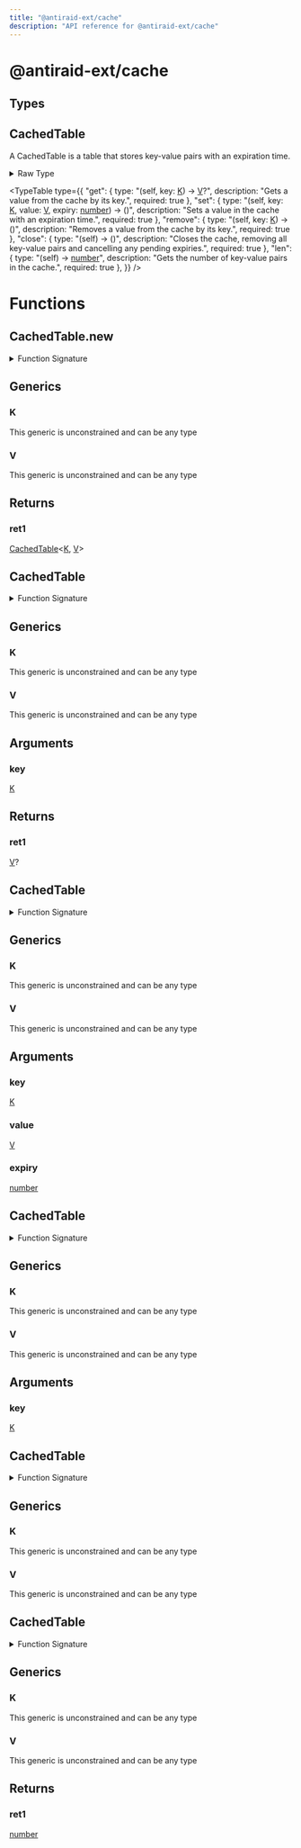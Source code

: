 ```yaml
---
title: "@antiraid-ext/cache"
description: "API reference for @antiraid-ext/cache"
---
```


<div id="@antiraid-ext/cache"></div>

# @antiraid-ext/cache

<div id="Types"></div>

## Types

<div id="CachedTable"></div>

## CachedTable

A CachedTable is a table that stores key-value pairs with an expiration time.

<details>
<summary>Raw Type</summary>

```luau
--- A CachedTable is a table that stores key-value pairs with an expiration time.
type CachedTable<K, V> = {
	--- Gets a value from the cache by its key.
	--- @field {[K]: V} The table that stores the key-value pairs
	get: (self: CachedTable<K, V>, key: K) -> V?,

	--- Sets a value in the cache with an expiration time.
	--- @param key The key to set the value for
	--- @param value The value to set
	--- @param expiry The time in seconds after which the value will expire
	--- @return nil
	set: (self: CachedTable<K, V>, key: K, value: V, expiry: number) -> (),

	--- Removes a value from the cache by its key.
	--- @param key The key to remove
	--- @return nil
	remove: (self: CachedTable<K, V>, key: K) -> (),

	--- Closes the cache, removing all key-value pairs and cancelling any pending expiries.
	--- @return nil
	close: (self: CachedTable<K, V>) -> (),

	--- Gets the number of key-value pairs in the cache.
	--- @return number The number of key-value pairs in the cache
	len: (self: CachedTable<K, V>) -> number
}
```

</details>

<TypeTable
	type={{
		"get": {
			type: "(self, key: [K](#K)) -> [V](#V)?",
			description: "Gets a value from the cache by its key.",
			required: true
		},
		"set": {
			type: "(self, key: [K](#K), value: [V](#V), expiry: [number](#number)) -> ()",
			description: "Sets a value in the cache with an expiration time.",
			required: true
		},
		"remove": {
			type: "(self, key: [K](#K)) -> ()",
			description: "Removes a value from the cache by its key.",
			required: true
		},
		"close": {
			type: "(self) -> ()",
			description: "Closes the cache, removing all key-value pairs and cancelling any pending expiries.",
			required: true
		},
		"len": {
			type: "(self) -> [number](#number)",
			description: "Gets the number of key-value pairs in the cache.",
			required: true
		},
	}}
/>
<div id="Functions"></div>

# Functions

<div id="CachedTable.new"></div>

## CachedTable.new

<details>
<summary>Function Signature</summary>

```luau
function CachedTable.new<K, V>() -> CachedTable<K, V> end
```

</details>

<div id="Generics"></div>

## Generics

<div id="K"></div>

### K

This generic is unconstrained and can be any type

<div id="V"></div>

### V

This generic is unconstrained and can be any type

<div id="Returns"></div>

## Returns

<div id="ret1"></div>

### ret1

[CachedTable](#CachedTable)&lt;[K](#K), [V](#V)&gt;<div id="CachedTable"></div>

## CachedTable

<details>
<summary>Function Signature</summary>

```luau
function CachedTable<K, V>(key: K) -> V? end
```

</details>

<div id="Generics"></div>

## Generics

<div id="K"></div>

### K

This generic is unconstrained and can be any type

<div id="V"></div>

### V

This generic is unconstrained and can be any type

<div id="Arguments"></div>

## Arguments

<div id="key"></div>

### key

[K](#K)

<div id="Returns"></div>

## Returns

<div id="ret1"></div>

### ret1

[V](#V)?<div id="CachedTable"></div>

## CachedTable

<details>
<summary>Function Signature</summary>

```luau
function CachedTable<K, V>(key: K, value: V, expiry: number) end
```

</details>

<div id="Generics"></div>

## Generics

<div id="K"></div>

### K

This generic is unconstrained and can be any type

<div id="V"></div>

### V

This generic is unconstrained and can be any type

<div id="Arguments"></div>

## Arguments

<div id="key"></div>

### key

[K](#K)

<div id="value"></div>

### value

[V](#V)

<div id="expiry"></div>

### expiry

[number](#number)

<div id="CachedTable"></div>

## CachedTable

<details>
<summary>Function Signature</summary>

```luau
function CachedTable<K, V>(key: K) end
```

</details>

<div id="Generics"></div>

## Generics

<div id="K"></div>

### K

This generic is unconstrained and can be any type

<div id="V"></div>

### V

This generic is unconstrained and can be any type

<div id="Arguments"></div>

## Arguments

<div id="key"></div>

### key

[K](#K)

<div id="CachedTable"></div>

## CachedTable

<details>
<summary>Function Signature</summary>

```luau
function CachedTable<K, V>() end
```

</details>

<div id="Generics"></div>

## Generics

<div id="K"></div>

### K

This generic is unconstrained and can be any type

<div id="V"></div>

### V

This generic is unconstrained and can be any type

<div id="CachedTable"></div>

## CachedTable

<details>
<summary>Function Signature</summary>

```luau
function CachedTable<K, V>() -> number end
```

</details>

<div id="Generics"></div>

## Generics

<div id="K"></div>

### K

This generic is unconstrained and can be any type

<div id="V"></div>

### V

This generic is unconstrained and can be any type

<div id="Returns"></div>

## Returns

<div id="ret1"></div>

### ret1

[number](#number)